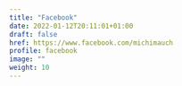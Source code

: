 ```yaml
---
title: "Facebook"
date: 2022-01-12T20:11:01+01:00
draft: false
href: https://www.facebook.com/michimauch
profile: facebook
image: ""
weight: 10
---
```

